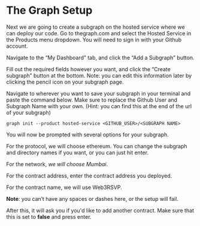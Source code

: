 # The Graph Setup

Next we are going to create a subgraph on the hosted service where we can deploy our code. Go to thegraph.com and select the Hosted Service in the Products menu dropdown. You will need to sign in with your Github account.

Navigate to the “My Dashboard” tab, and click the “Add a Subgraph” button.

Fill out the required fields however you want, and click the “Create subgraph” button at the bottom.
Note: you can edit this information later by clicking the pencil icon on your subgraph page.

Navigate to wherever you want to save your subgraph in your terminal and paste the command below. Make sure to replace the Github User and Subgraph Name with your own. (Hint: you can find this at the end of the url of your subgraph)

```
graph init --product hosted-service <GITHUB_USER>/<SUBGRAPH NAME>
```

You will now be prompted with several options for your subgraph.

For the protocol, we will choose ethereum. You can change the subgraph and directory names if you want, or you can just hit enter.

For the network, _we will choose Mumbai_.

For the contract address, enter the contract address you deployed.

For the contract name, we will use Web3RSVP.

**Note**: you can’t have any spaces or dashes here, or the setup will fail.

After this, it will ask you if you'd like to add another contract. Make sure that this is set to **false** and press enter.
